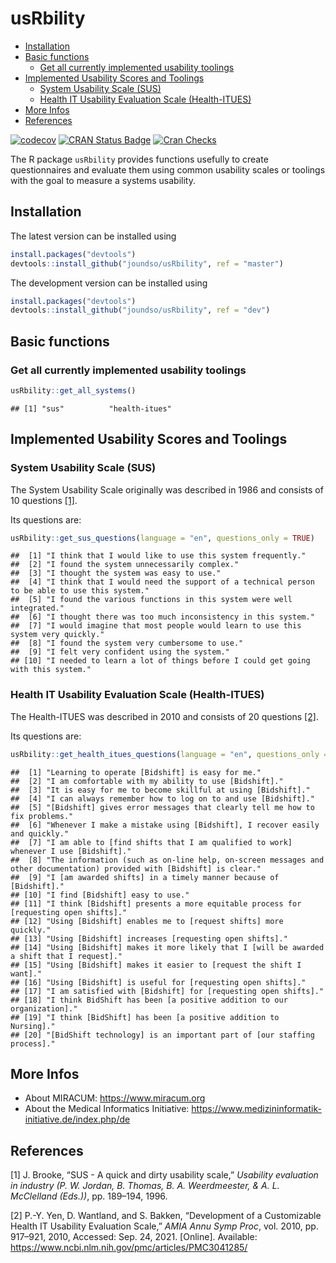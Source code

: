 usRbility
================

-   [Installation](#installation)
-   [Basic functions](#basic-functions)
    -   [Get all currently implemented usability
        toolings](#get-all-currently-implemented-usability-toolings)
-   [Implemented Usability Scores and
    Toolings](#implemented-usability-scores-and-toolings)
    -   [System Usability Scale (SUS)](#system-usability-scale-sus)
    -   [Health IT Usability Evaluation Scale
        (Health-ITUES)](#health-it-usability-evaluation-scale-health-itues)
-   [More Infos](#more-infos)
-   [References](#references)

<!-- badges: start -->

[![codecov](https://codecov.io/gh/joundso/usRbility/branch/master/graph/badge.svg)](https://codecov.io/gh/joundso/usRbility)
[![CRAN Status
Badge](https://www.r-pkg.org/badges/version-ago/usRbility)](https://cran.r-project.org/package=usRbility)
[![Cran
Checks](https://cranchecks.info/badges/worst/usRbility)](https://cran.r-project.org/web/checks/check_results_usRbility.html)

<!-- badges: end -->

The R package `usRbility` provides functions usefully to create
questionnaires and evaluate them using common usability scales or
toolings with the goal to measure a systems usability.

## Installation

<!---
You can install `usRbility` directly from CRAN:

```r
install.packages("usRbility")
```
-->

The latest version can be installed using

``` r
install.packages("devtools")
devtools::install_github("joundso/usRbility", ref = "master")
```

The development version can be installed using

``` r
install.packages("devtools")
devtools::install_github("joundso/usRbility", ref = "dev")
```

## Basic functions

### Get all currently implemented usability toolings

``` r
usRbility::get_all_systems()
```

    ## [1] "sus"          "health-itues"

## Implemented Usability Scores and Toolings

### System Usability Scale (SUS)

The System Usability Scale originally was described in 1986 and consists
of 10 questions [\[1\]](#ref-brooke1996).

Its questions are:

<!-- ```{r list_sus_questions, results='asis'} -->
<!-- for (q in usRbility::get_sus_questions(language = "en", questions_only = TRUE)) { -->
<!--   cat(paste0("1. ", q, "\n")) -->
<!-- } -->
<!-- ``` -->

``` r
usRbility::get_sus_questions(language = "en", questions_only = TRUE)
```

    ##  [1] "I think that I would like to use this system frequently."                                  
    ##  [2] "I found the system unnecessarily complex."                                                 
    ##  [3] "I thought the system was easy to use."                                                     
    ##  [4] "I think that I would need the support of a technical person to be able to use this system."
    ##  [5] "I found the various functions in this system were well integrated."                        
    ##  [6] "I thought there was too much inconsistency in this system."                                
    ##  [7] "I would imagine that most people would learn to use this system very quickly."             
    ##  [8] "I found the system very cumbersome to use."                                                
    ##  [9] "I felt very confident using the system."                                                   
    ## [10] "I needed to learn a lot of things before I could get going with this system."

### Health IT Usability Evaluation Scale (Health-ITUES)

The Health-ITUES was described in 2010 and consists of 20 questions
[\[2\]](#ref-yen2010a).

Its questions are:

``` r
usRbility::get_health_itues_questions(language = "en", questions_only = TRUE)
```

    ##  [1] "Learning to operate [Bidshift] is easy for me."                                                                       
    ##  [2] "I am comfortable with my ability to use [Bidshift]."                                                                  
    ##  [3] "It is easy for me to become skillful at using [Bidshift]."                                                            
    ##  [4] "I can always remember how to log on to and use [Bidshift]."                                                           
    ##  [5] "[Bidshift] gives error messages that clearly tell me how to fix problems."                                            
    ##  [6] "Whenever I make a mistake using [Bidshift], I recover easily and quickly."                                            
    ##  [7] "I am able to [find shifts that I am qualified to work] whenever I use [Bidshift]."                                    
    ##  [8] "The information (such as on-line help, on-screen messages and other documentation) provided with [Bidshift] is clear."
    ##  [9] "I [am awarded shifts] in a timely manner because of [Bidshift]."                                                      
    ## [10] "I find [Bidshift] easy to use."                                                                                       
    ## [11] "I think [Bidshift] presents a more equitable process for [requesting open shifts]."                                   
    ## [12] "Using [Bidshift] enables me to [request shifts] more quickly."                                                        
    ## [13] "Using [Bidshift] increases [requesting open shifts]."                                                                 
    ## [14] "Using [Bidshift] makes it more likely that I [will be awarded a shift that I request]."                               
    ## [15] "Using [Bidshift] makes it easier to [request the shift I want]."                                                      
    ## [16] "Using [Bidshift] is useful for [requesting open shifts]."                                                             
    ## [17] "I am satisfied with [Bidshift] for [requesting open shifts]."                                                         
    ## [18] "I think BidShift has been [a positive addition to our organization]."                                                 
    ## [19] "I think [BidShift] has been [a positive addition to Nursing]."                                                        
    ## [20] "[BidShift technology] is an important part of [our staffing process]."

## More Infos

-   About MIRACUM: <https://www.miracum.org>
-   About the Medical Informatics Initiative:
    <https://www.medizininformatik-initiative.de/index.php/de>

## References

<div id="refs" class="references csl-bib-body">

<div id="ref-brooke1996" class="csl-entry">

<span class="csl-left-margin">\[1\] </span><span
class="csl-right-inline">J. Brooke, “SUS - A quick and dirty usability
scale,” *Usability evaluation in industry (P. W. Jordan, B. Thomas, B.
A. Weerdmeester, & A. L. McClelland (Eds.))*, pp. 189–194, 1996.</span>

</div>

<div id="ref-yen2010a" class="csl-entry">

<span class="csl-left-margin">\[2\] </span><span
class="csl-right-inline">P.-Y. Yen, D. Wantland, and S. Bakken,
“Development of a Customizable Health IT Usability Evaluation Scale,”
*AMIA Annu Symp Proc*, vol. 2010, pp. 917–921, 2010, Accessed: Sep. 24,
2021. \[Online\]. Available:
<https://www.ncbi.nlm.nih.gov/pmc/articles/PMC3041285/></span>

</div>

</div>
